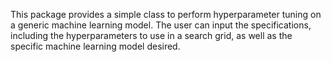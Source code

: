 This package provides a simple class to perform hyperparameter tuning on a generic machine learning model.
 The user can input the specifications, including the hyperparameters to use in a search grid, as well as
 the specific machine learning model desired.